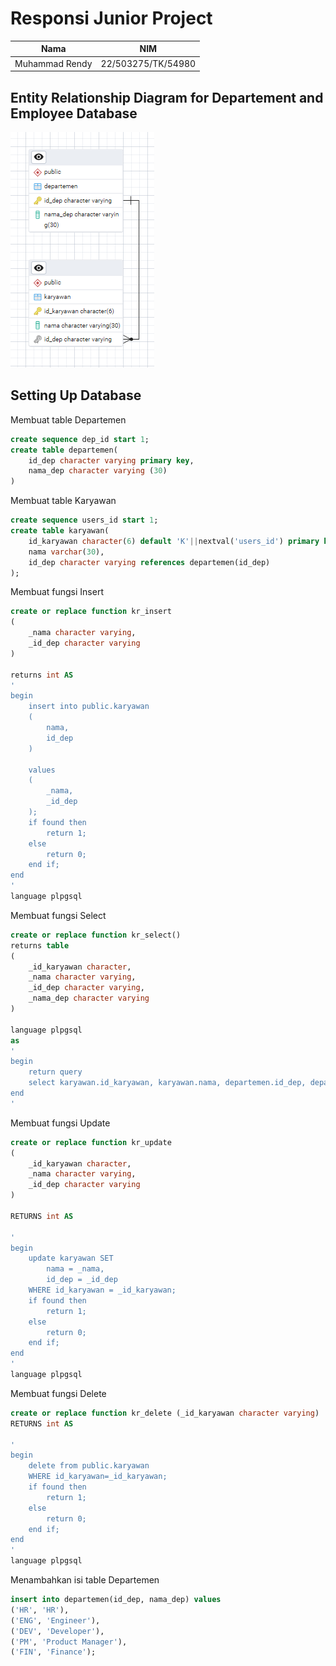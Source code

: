 # Responsi  Junior Project
|Nama | NIM|
| --- | --- |
| Muhammad Rendy | 22/503275/TK/54980 |

## Entity Relationship Diagram for Departement and Employee Database
![](erd.png)

## Setting Up Database
Membuat table Departemen
```sql
create sequence dep_id start 1;
create table departemen(
	id_dep character varying primary key,
	nama_dep character varying (30)
)
```
Membuat table Karyawan  
``` sql
create sequence users_id start 1;
create table karyawan(
	id_karyawan character(6) default 'K'||nextval('users_id') primary key,
	nama varchar(30),
	id_dep character varying references departemen(id_dep)
);
```
Membuat fungsi Insert
``` sql
create or replace function kr_insert
(
	_nama character varying,
	_id_dep character varying
)

returns int AS
'
begin
	insert into public.karyawan
	(
		nama,
		id_dep
	)
	
	values
	(
		_nama,
		_id_dep
	);
	if found then
		return 1;
	else
		return 0;
	end if;
end
'
language plpgsql
```

Membuat fungsi Select
``` sql
create or replace function kr_select()
returns table
(
	_id_karyawan character,
	_nama character varying,
	_id_dep character varying,
	_nama_dep character varying
)

language plpgsql
as
'
begin
	return query
	select karyawan.id_karyawan, karyawan.nama, departemen.id_dep, departemen.nama_dep FROM departemen JOIN karyawan ON karyawan.id_dep = departemen.id_dep;
end
'
```

Membuat fungsi Update
``` sql
create or replace function kr_update
(
	_id_karyawan character,
	_nama character varying,
	_id_dep character varying
)

RETURNS int AS

'
begin
	update karyawan SET 
		nama = _nama,
		id_dep = _id_dep
	WHERE id_karyawan = _id_karyawan;
	if found then
		return 1;
	else
		return 0;
	end if;
end
'
language plpgsql
```

Membuat fungsi Delete
``` sql
create or replace function kr_delete (_id_karyawan character varying)
RETURNS int AS

'
begin
	delete from public.karyawan
	WHERE id_karyawan=_id_karyawan;
	if found then
		return 1;
	else
		return 0;
	end if;
end
'
language plpgsql
```

Menambahkan isi table Departemen
``` sql
insert into departemen(id_dep, nama_dep) values
('HR', 'HR'),
('ENG', 'Engineer'),
('DEV', 'Developer'),
('PM', 'Product Manager'),
('FIN', 'Finance');
```
